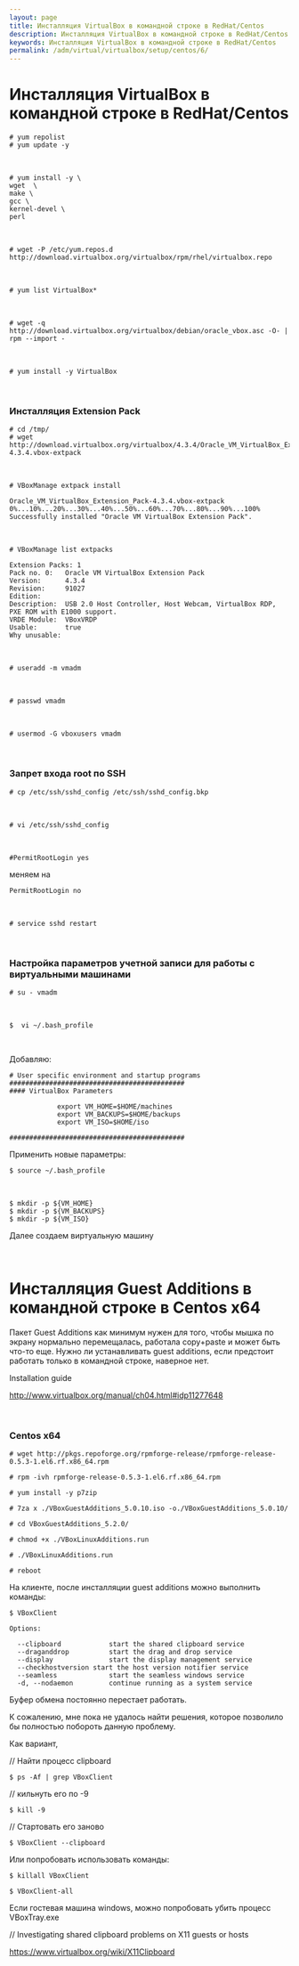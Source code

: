 ```yaml
---
layout: page
title: Инсталляция VirtualBox в командной строке в RedHat/Centos
description: Инсталляция VirtualBox в командной строке в RedHat/Centos
keywords: Инсталляция VirtualBox в командной строке в RedHat/Centos
permalink: /adm/virtual/virtualbox/setup/centos/6/
---
```


# Инсталляция VirtualBox в командной строке в RedHat/Centos

    # yum repolist
    # yum update -y

<br/>

    # yum install -y \
    wget  \
    make \
    gcc \
    kernel-devel \
    perl

<br/>

    # wget -P /etc/yum.repos.d http://download.virtualbox.org/virtualbox/rpm/rhel/virtualbox.repo

<br/>

    # yum list VirtualBox*

<br/>

    # wget -q http://download.virtualbox.org/virtualbox/debian/oracle_vbox.asc -O- | rpm --import -

<br/>

    # yum install -y VirtualBox

<br/>

### Инсталляция Extension Pack

    # cd /tmp/
    # wget http://download.virtualbox.org/virtualbox/4.3.4/Oracle_VM_VirtualBox_Extension_Pack-4.3.4.vbox-extpack

<br/>

    # VBoxManage extpack install

    Oracle_VM_VirtualBox_Extension_Pack-4.3.4.vbox-extpack
    0%...10%...20%...30%...40%...50%...60%...70%...80%...90%...100%
    Successfully installed "Oracle VM VirtualBox Extension Pack".

<br/>

    # VBoxManage list extpacks

    Extension Packs: 1
    Pack no. 0:   Oracle VM VirtualBox Extension Pack
    Version:      4.3.4
    Revision:     91027
    Edition:
    Description:  USB 2.0 Host Controller, Host Webcam, VirtualBox RDP, PXE ROM with E1000 support.
    VRDE Module:  VBoxVRDP
    Usable:       true
    Why unusable:

<br/>

    # useradd -m vmadm

<br/>

    # passwd vmadm

<br/>

    # usermod -G vboxusers vmadm

<br/>

### Запрет входа root по SSH

    # cp /etc/ssh/sshd_config /etc/ssh/sshd_config.bkp

<br/>

    # vi /etc/ssh/sshd_config

<br/>

    #PermitRootLogin yes

меняем на

    PermitRootLogin no

<br/>

    # service sshd restart

<br/>

### Настройка параметров учетной записи для работы с виртуальными машинами

    # su - vmadm

<br/>

    $  vi ~/.bash_profile

<br/>

Добавляю:

```
# User specific environment and startup programs
############################################
#### VirtualBox Parameters

            export VM_HOME=$HOME/machines
            export VM_BACKUPS=$HOME/backups
            export VM_ISO=$HOME/iso

############################################
```

Применить новые параметры:

    $ source ~/.bash_profile

<br/>

    $ mkdir -p ${VM_HOME}
    $ mkdir -p ${VM_BACKUPS}
    $ mkdir -p ${VM_ISO}

Далее создаем виртуальную машину

<br/>

# Инсталляция Guest Additions в командной строке в Centos x64

Пакет Guest Additions как минимум нужен для того, чтобы мышка по экрану нормально перемещалась, работала copy+paste и может быть что-то еще. Нужно ли устанавливать guest additions, если предстоит работать только в командной строке, наверное нет.

Installation guide

http://www.virtualbox.org/manual/ch04.html#idp11277648

<br/>

### Centos x64

    # wget http://pkgs.repoforge.org/rpmforge-release/rpmforge-release-0.5.3-1.el6.rf.x86_64.rpm

    # rpm -ivh rpmforge-release-0.5.3-1.el6.rf.x86_64.rpm

    # yum install -y p7zip

    # 7za x ./VBoxGuestAdditions_5.0.10.iso -o./VBoxGuestAdditions_5.0.10/

    # cd VBoxGuestAdditions_5.2.0/

    # chmod +x ./VBoxLinuxAdditions.run

    # ./VBoxLinuxAdditions.run

    # reboot

На клиенте, после инсталляции guest additions можно выполнить команды:

    $ VBoxClient

    Options:

      --clipboard            start the shared clipboard service
      --draganddrop          start the drag and drop service
      --display              start the display management service
      --checkhostversion start the host version notifier service
      --seamless             start the seamless windows service
      -d, --nodaemon         continue running as a system service

Буфер обмена постоянно перестает работать.

К сожалению, мне пока не удалось найти решения, которое позволило бы полностью побороть данную проблему.

Как вариант,

// Найти процесс clipboard

    $ ps -Af | grep VBoxClient

// кильнуть его по -9

    $ kill -9

// Стартовать его заново

    $ VBoxClient --clipboard

Или попробовать использовать команды:

    $ killall VBoxClient

    $ VBoxClient-all

Если гостевая машина windows, можно попробовать убить процесс VBoxTray.exe

// Investigating shared clipboard problems on X11 guests or hosts

https://www.virtualbox.org/wiki/X11Clipboard
